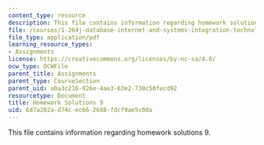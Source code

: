 ```yaml
---
content_type: resource
description: This file contains information regarding homework solutions 9.
file: /courses/1-264j-database-internet-and-systems-integration-technologies-fall-2013/6d7a202ad74cec662688fdcf9ae5c00a_MIT1_264JF13_HW9_sol.pdf
file_type: application/pdf
learning_resource_types:
- Assignments
license: https://creativecommons.org/licenses/by-nc-sa/4.0/
ocw_type: OCWFile
parent_title: Assignments
parent_type: CourseSection
parent_uid: a0a3c216-926e-4ae3-63e2-730c50fecd92
resourcetype: Document
title: Homework Solutions 9
uid: 6d7a202a-d74c-ec66-2688-fdcf9ae5c00a
---
```

This file contains information regarding homework solutions 9.